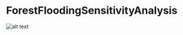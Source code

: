 # ForestFloodingSensitivityAnalysis


![alt text](https://github.com/t03jam8/ForestFloodingSensitivityAnalysis/blob/master/graphs/floodingsensitivity_pelevation.png)
